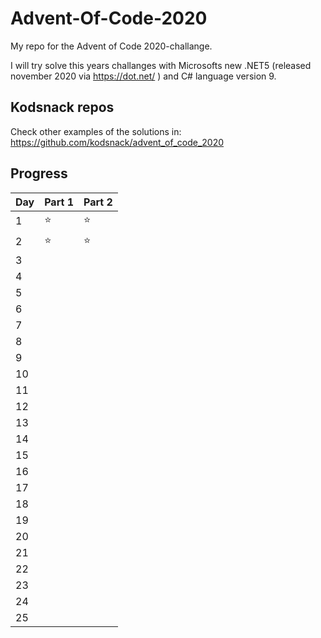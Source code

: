 # Advent-Of-Code-2020
My repo for the Advent of Code 2020-challange. 

I will try solve this years challanges with Microsofts new .NET5 (released november 2020 via https://dot.net/ ) and C# language version 9.

## Kodsnack repos
Check other examples of the solutions in: https://github.com/kodsnack/advent_of_code_2020

## Progress

| Day | Part 1 | Part 2 |
| --- | --- | --- |
|  1  | :star: | :star: |
|  2  | :star: | :star: |
|  3  |  |  |
|  4  |  |  |
|  5  |  |  |
|  6  |  |  |
|  7  |  |  |
|  8  |  |  |
|  9  |  |  |
|  10  |  |  |
|  11  |  |  |
|  12  |  |  |
|  13  |  |  |
|  14  |  |  |
|  15  |  |  |
|  16  |  |  |
|  17  |  |  |
|  18  |  |  |
|  19  |  |  |
|  20  |  |  |
|  21  |  |  |
|  22  |  |  |
|  23  |  |  |
|  24  |  |  |
|  25  |  |  |
